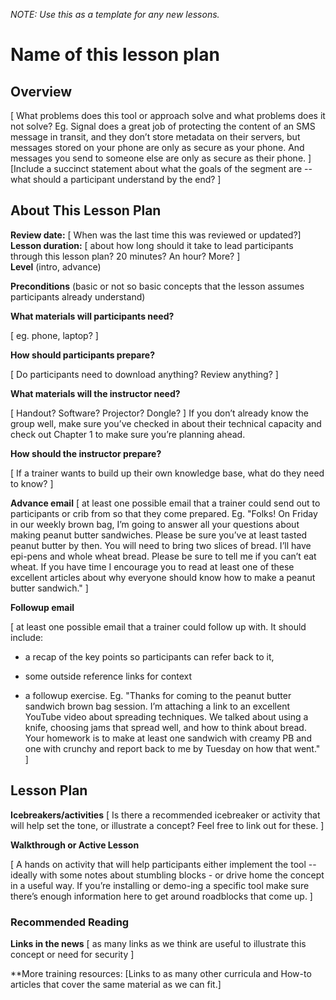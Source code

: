 *NOTE: Use this as a template for any new lessons.*

# Name of this lesson plan

## Overview
 \[ What problems does this tool or approach solve and what
problems does it not solve? Eg. Signal does a great job of protecting
the content of an SMS message in transit, and they don’t store metadata
on their servers, but messages stored on your phone are only as secure
as your phone. And messages you send to someone else are only as secure
as their phone. \]
\[Include  a succinct statement about what the goals of the segment are -- what
should a participant understand by the end? \]

## About This Lesson Plan

**Review date:** \[ When was the last time this was reviewed or updated?\]  
**Lesson duration:** \[ about how long should it take to lead participants through this lesson plan? 20 minutes? An hour? More? \]  
**Level** (intro, advance)

**Preconditions** (basic or not so basic concepts that the lesson assumes participants already understand)

**What materials will participants need?**

\[ eg. phone, laptop? \]

**How should participants prepare?**

\[ Do participants need to download anything? Review anything? \]

**What materials will the instructor need?**

\[ Handout? Software? Projector? Dongle? \] If you don’t already know the group well, make sure you’ve checked in about their technical capacity and check out Chapter 1 to make sure you’re planning ahead.

**How should the instructor prepare?**

\[ If a trainer wants to build up their own knowledge base, what do they
need to know? \]

**Advance email**
\[ at least one possible email that a trainer could send out to participants or crib from so that they come prepared. Eg. "Folks! On Friday in our weekly brown bag, I’m going to answer all your questions about making peanut butter sandwiches. Please be sure you’ve at least tasted peanut butter by then. You will need to bring two slices of bread. I’ll have epi-pens and whole wheat bread. Please be sure to tell me if you can’t eat wheat. If you have time I encourage you to read at least one of these excellent articles about why everyone should know how to make a peanut butter sandwich." \]

**Followup email**

\[ at least one possible email that a trainer could follow up with. It should include:

+ a recap of the key points so participants can refer back to it,

+ some outside reference links for context

+ a followup exercise. Eg. "Thanks for coming to the peanut butter sandwich brown bag session. I’m attaching a link to an excellent YouTube video about spreading techniques. We talked about using a knife, choosing jams that spread well, and how to think about bread. Your homework is to make at least one sandwich with creamy PB and one with crunchy and report back to me by Tuesday on how that went." \]

## Lesson Plan

**Icebreakers/activities**
\[ Is there a recommended icebreaker or activity that will help set the tone, or illustrate a concept? Feel free to link out for these. \]

**Walkthrough or Active Lesson**

\[ A hands on activity that will help participants either implement the tool -- ideally with some notes about stumbling blocks - or drive home the concept in a useful way. If you’re installing or demo-ing a specific tool make sure there’s enough information here to get around roadblocks
that come up. \]

### Recommended Reading

**Links in the news**
\[ as many links as we think are useful to illustrate this concept or need for security \]

**More training resources:
\[Links to as many other curricula and How-to articles that cover the same material as we can fit.\]
